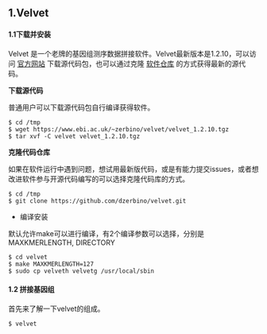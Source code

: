 ## 1.Velvet

#### 1.1下载并安装

Velvet 是一个老牌的基因组测序数据拼接软件。Velvet最新版本是1.2.10，可以访问 [官方网站](https://www.ebi.ac.uk/~zerbino/velvet/) 下载源代码包，也可以通过克隆 [软件仓库](https://github.com/dzerbino/velvet.git) 的方式获得最新的源代码。

**下载源代码**

普通用户可以下载源代码包自行编译获得软件。

```
$ cd /tmp
$ wget https://www.ebi.ac.uk/~zerbino/velvet/velvet_1.2.10.tgz
$ tar xvf -C velvet velvet_1.2.10.tgz
```

**克隆代码仓库**

如果在软件运行中遇到问题，想试用最新版代码，或是有能力提交issues，或者想改进软件参与开源代码编写的可以选择克隆代码库的方式。

```
$ cd /tmp
$ git clone https://github.com/dzerbino/velvet.git
```

- 编译安装

默认允许make可以进行编译，有2个编译参数可以选择，分别是MAXKMERLENGTH, DIRECTORY

```
$ cd velvet
$ make MAXKMERLENGTH=127
$ sudo cp velveth velvetg /usr/local/sbin
```

#### 1.2 拼接基因组

首先来了解一下velvet的组成。

```
$ velvet
```
